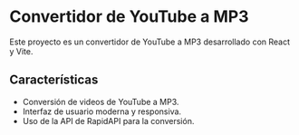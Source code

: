 # Convertidor de YouTube a MP3

Este proyecto es un convertidor de YouTube a MP3 desarrollado con React y Vite.

## Características

- Conversión de videos de YouTube a MP3.
- Interfaz de usuario moderna y responsiva.
- Uso de la API de RapidAPI para la conversión.
